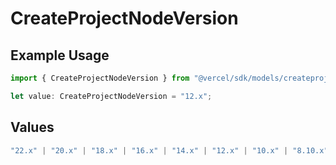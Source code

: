 # CreateProjectNodeVersion

## Example Usage

```typescript
import { CreateProjectNodeVersion } from "@vercel/sdk/models/createprojectop.js";

let value: CreateProjectNodeVersion = "12.x";
```

## Values

```typescript
"22.x" | "20.x" | "18.x" | "16.x" | "14.x" | "12.x" | "10.x" | "8.10.x"
```